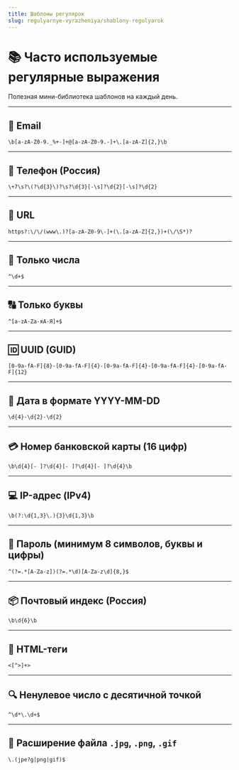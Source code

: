 ```yaml
---
title: Шаблоны регулярок
slug: regulyarnye-vyrazheniya/shablony-regulyarok
---
```

# 📚 Часто используемые регулярные выражения

Полезная мини-библиотека шаблонов на каждый день.

---

## 📧 Email

```regex
\b[a-zA-Z0-9._%+-]+@[a-zA-Z0-9.-]+\.[a-zA-Z]{2,}\b
```

---

## 📱 Телефон (Россия)

```regex
\+7\s?\(?\d{3}\)?\s?\d{3}[-\s]?\d{2}[-\s]?\d{2}
```

---

## 🔗 URL

```regex
https?:\/\/(www\.)?[a-zA-Z0-9\-]+(\.[a-zA-Z]{2,})+(\/\S*)?
```

---

## 🔢 Только числа

```regex
^\d+$
```

---

## 🔠 Только буквы

```regex
^[a-zA-Zа-яА-Я]+$
```

---

## 🆔 UUID (GUID)

```regex
[0-9a-fA-F]{8}-[0-9a-fA-F]{4}-[0-9a-fA-F]{4}-[0-9a-fA-F]{4}-[0-9a-fA-F]{12}
```

---

## 📅 Дата в формате YYYY-MM-DD

```regex
\d{4}-\d{2}-\d{2}
```

---

## 💳 Номер банковской карты (16 цифр)

```regex
\b\d{4}[- ]?\d{4}[- ]?\d{4}[- ]?\d{4}\b
```

---

## 💻 IP-адрес (IPv4)

```regex
\b(?:\d{1,3}\.){3}\d{1,3}\b
```

---

## 🔐 Пароль (минимум 8 символов, буквы и цифры)

```regex
^(?=.*[A-Za-z])(?=.*\d)[A-Za-z\d]{8,}$
```

---

## 📦 Почтовый индекс (Россия)

```regex
\b\d{6}\b
```

---

## 🧼 HTML-теги

```regex
<[^>]+>
```

---

## 🔍 Ненулевое число с десятичной точкой

```regex
^\d*\.\d+$
```

---

## 📁 Расширение файла `.jpg`, `.png`, `.gif`

```regex
\.(jpe?g|png|gif)$
```

